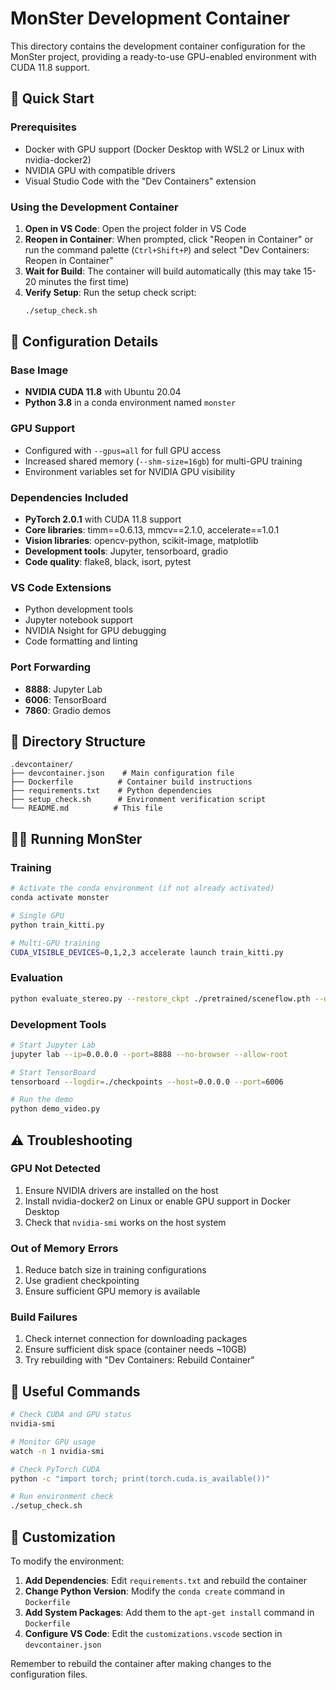 # MonSter Development Container

This directory contains the development container configuration for the MonSter project, providing a ready-to-use GPU-enabled environment with CUDA 11.8 support.

## 🚀 Quick Start

### Prerequisites
- Docker with GPU support (Docker Desktop with WSL2 or Linux with nvidia-docker2)
- NVIDIA GPU with compatible drivers
- Visual Studio Code with the "Dev Containers" extension

### Using the Development Container

1. **Open in VS Code**: Open the project folder in VS Code
2. **Reopen in Container**: When prompted, click "Reopen in Container" or run the command palette (`Ctrl+Shift+P`) and select "Dev Containers: Reopen in Container"
3. **Wait for Build**: The container will build automatically (this may take 15-20 minutes the first time)
4. **Verify Setup**: Run the setup check script:
   ```bash
   ./setup_check.sh
   ```

## 🔧 Configuration Details

### Base Image
- **NVIDIA CUDA 11.8** with Ubuntu 20.04
- **Python 3.8** in a conda environment named `monster`

### GPU Support
- Configured with `--gpus=all` for full GPU access
- Increased shared memory (`--shm-size=16gb`) for multi-GPU training
- Environment variables set for NVIDIA GPU visibility

### Dependencies Included
- **PyTorch 2.0.1** with CUDA 11.8 support
- **Core libraries**: timm==0.6.13, mmcv==2.1.0, accelerate==1.0.1
- **Vision libraries**: opencv-python, scikit-image, matplotlib
- **Development tools**: Jupyter, tensorboard, gradio
- **Code quality**: flake8, black, isort, pytest

### VS Code Extensions
- Python development tools
- Jupyter notebook support
- NVIDIA Nsight for GPU debugging
- Code formatting and linting

### Port Forwarding
- **8888**: Jupyter Lab
- **6006**: TensorBoard
- **7860**: Gradio demos

## 📁 Directory Structure

```
.devcontainer/
├── devcontainer.json    # Main configuration file
├── Dockerfile          # Container build instructions
├── requirements.txt    # Python dependencies
├── setup_check.sh      # Environment verification script
└── README.md          # This file
```

## 🏃‍♂️ Running MonSter

### Training
```bash
# Activate the conda environment (if not already activated)
conda activate monster

# Single GPU
python train_kitti.py

# Multi-GPU training
CUDA_VISIBLE_DEVICES=0,1,2,3 accelerate launch train_kitti.py
```

### Evaluation
```bash
python evaluate_stereo.py --restore_ckpt ./pretrained/sceneflow.pth --dataset kitti
```

### Development Tools
```bash
# Start Jupyter Lab
jupyter lab --ip=0.0.0.0 --port=8888 --no-browser --allow-root

# Start TensorBoard
tensorboard --logdir=./checkpoints --host=0.0.0.0 --port=6006

# Run the demo
python demo_video.py
```

## ⚠️ Troubleshooting

### GPU Not Detected
1. Ensure NVIDIA drivers are installed on the host
2. Install nvidia-docker2 on Linux or enable GPU support in Docker Desktop
3. Check that `nvidia-smi` works on the host system

### Out of Memory Errors
1. Reduce batch size in training configurations
2. Use gradient checkpointing
3. Ensure sufficient GPU memory is available

### Build Failures
1. Check internet connection for downloading packages
2. Ensure sufficient disk space (container needs ~10GB)
3. Try rebuilding with "Dev Containers: Rebuild Container"

## 🔗 Useful Commands

```bash
# Check CUDA and GPU status
nvidia-smi

# Monitor GPU usage
watch -n 1 nvidia-smi

# Check PyTorch CUDA
python -c "import torch; print(torch.cuda.is_available())"

# Run environment check
./setup_check.sh
```

## 📝 Customization

To modify the environment:

1. **Add Dependencies**: Edit `requirements.txt` and rebuild the container
2. **Change Python Version**: Modify the `conda create` command in `Dockerfile`
3. **Add System Packages**: Add them to the `apt-get install` command in `Dockerfile`
4. **Configure VS Code**: Edit the `customizations.vscode` section in `devcontainer.json`

Remember to rebuild the container after making changes to the configuration files.